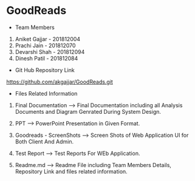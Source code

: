 # GoodReads

* Team Members

1) Aniket Gajjar - 201812004
2) Prachi Jain - 201812070
3) Devarshi Shah - 201812094
4) Dinesh Patil - 201812084


* Git Hub Repository Link

https://github.com/akgajjar/GoodReads.git


* Files Related Information

1) Final Documentation
--> Final Documentation including all Analysis Documents and Diagram Genrated During System Design.

2) PPT
--> PowerPoint Presentation in Given Format.

3) Goodreads - ScreenShots 
--> Screen Shots of Web Application UI for Both Client And Admin.

4) Test Report
--> Test Reports For WEb Application.

5) Readme.md
--> Readme File including Team Members Details, Repository Link and files related information.
